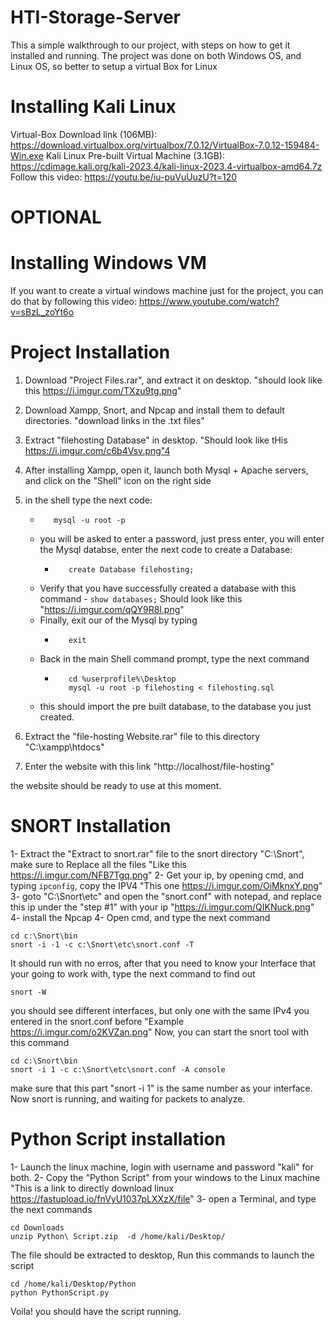 # HTI-Storage-Server
This a simple walkthrough to our project, with steps on how to get it installed and running.
The project was done on both Windows OS, and Linux OS, so better to setup a virtual Box for Linux


# Installing Kali Linux

Virtual-Box Download link (106MB): https://download.virtualbox.org/virtualbox/7.0.12/VirtualBox-7.0.12-159484-Win.exe
Kali Linux Pre-built Virtual Machine (3.1GB): https://cdimage.kali.org/kali-2023.4/kali-linux-2023.4-virtualbox-amd64.7z
Follow this video: https://youtu.be/iu-puVuUuzU?t=120



# OPTIONAL
# Installing Windows VM
If you want to create a virtual windows machine just for the project, 
you can do that by following this video: https://www.youtube.com/watch?v=sBzL_zoYt6o



# Project Installation

1. Download "Project Files.rar", and extract it on desktop. "should look like this https://i.imgur.com/TXzu9tg.png"
2. Download Xampp, Snort, and Npcap and install them to default directories. "download links in the .txt files"
3. Extract "filehosting Database" in desktop. "Should look like tHis https://i.imgur.com/c6b4Vsv.png"4
4. After installing Xampp, open it, launch both Mysql + Apache servers, and click on the "Shell" icon on the right side
5. in the shell type the next code:
      - ```
           mysql -u root -p
        ```
   - you will be asked to enter a password, just press enter, you will enter the Mysql databse, enter the next code to create a Database:
      - ```
           create Database filehosting;
        ```
   - Verify that you have successfully created a database with this command
         - ```
           show databases;
           ```
     Should look like this "https://i.imgur.com/qQY9R8l.png"
   - Finally, exit our of the Mysql by typing
      - ```
           exit
        ```
   - Back in the main Shell command prompt, type the next command
      - ```
           cd %userprofile%\Desktop
           mysql -u root -p filehosting < filehosting.sql
        ```
   - this should import the pre built database, to the database you just created.

6. Extract the "file-hosting Website.rar" file to this directory "C:\xampp\htdocs" 
7. Enter the website with this link "http://localhost/file-hosting"

the website should be ready to use at this moment.






# SNORT Installation

1- Extract the "Extract to snort.rar" file to the snort directory "C:\Snort", make sure to Replace all the files "Like this https://i.imgur.com/NFB7Tgq.png"
2- Get your ip, by opening cmd, and typing ``` ipconfig ```, copy the IPV4 "This one https://i.imgur.com/OiMknxY.png"
3- goto "C:\Snort\etc" and open the "snort.conf" with notepad, and replace this ip under the "step #1" with your ip "https://i.imgur.com/QIKNuck.png"
4- install the Npcap 
4- Open cmd, and type the next command 


```
cd c:\Snort\bin
snort -i -1 -c c:\Snort\etc\snort.conf -T
```

It should run with no erros, after that you need to know your Interface that your going to work with, type the next command to find out
```
snort -W
```
you should see different interfaces, but only one with the same IPv4 you entered in the snort.conf before "Example https://i.imgur.com/o2KVZan.png"
Now, you can start the snort tool with this command
```
cd c:\Snort\bin
snort -i 1 -c c:\Snort\etc\snort.conf -A console
```
make sure that this part "snort -i 1" is the same number as your interface.
Now snort is running, and waiting for packets to analyze.



# Python Script installation

1- Launch the linux machine, login with username and password "kali" for both.
2- Copy the "Python Script" from your windows to the Linux machine "This is a link to directly download linux https://fastupload.io/fnVyU1037pLXXzX/file"
3- open a Terminal, and type the next commands

```
cd Downloads
unzip Python\ Script.zip  -d /home/kali/Desktop/
```

The file should be extracted to desktop, Run this commands to launch the script
```
cd /home/kali/Desktop/Python
python PythonScript.py
```

Voila! you should have the script running.
